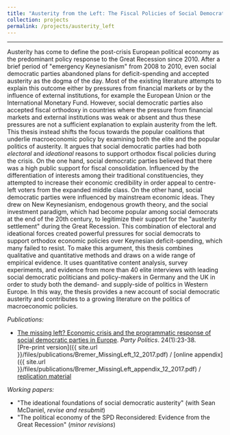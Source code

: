 ```yaml
---
title: "Austerity from the Left: The Fiscal Policies of Social Democratic Parties in Response to the Great Recession (PhD Thesis)"
collection: projects
permalink: /projects/austerity_left
---
```


------

Austerity has come to define the post-crisis European political economy as the predominant policy response to the Great Recession since 2010. After a brief period of "emergency Keynesianism" from 2008 to 2010, even social democratic parties abandoned plans for deficit-spending and accepted austerity as the dogma of the day. Most of the existing literature attempts to explain this outcome either by pressures from financial markets or by the influence of external institutions, for example the European Union or the International Monetary Fund. However, social democratic parties also accepted fiscal orthodoxy in countries where the pressure from financial markets and external institutions was weak or absent and thus these pressures are not a sufficient explanation to explain austerity from the left. This thesis instead shifts the focus towards the popular coalitions that underlie macroeconomic policy by examining both the elite and the popular politics of austerity. It argues that social democratic parties had both *electoral* and *ideational* reasons to support orthodox fiscal policies during the crisis. On the one hand, social democratic parties believed that there was a high public support for fiscal consolidation. Influenced by the differentiation of interests among their traditional constituencies, they attempted to increase their economic credibility in order appeal to centre-left voters from the expanded middle class. On the other hand, social democratic parties were influenced by mainstream economic ideas. They drew on New Keynesianism, endogenous growth theory, and the social investment paradigm, which had become popular among social democrats at the end of the 20th century, to legitimize their support for the "austerity settlement" during the Great Recession. This combination of electoral and ideational forces created powerful pressures for social democrats to support orthodox economic policies over Keynesian deficit-spending, which many failed to resist. To make this argument, this thesis combines qualitative and quantitative methods and draws on a wide range of empirical evidence. It uses quantitative content analysis, survey experiments, and evidence from more than 40 elite interviews with leading social democratic politicians and policy-makers in Germany and the UK in order to study both the demand- and supply-side of politics in Western Europe. In this way, the thesis provides a new account of social democratic austerity and contributes to a growing literature on the politics of macroeconomic policies. 



*Publications:*
* [The missing left? Economic crisis and the programmatic response of social democratic parties in Europe](http://journals.sagepub.com/doi/abs/10.1177/1354068817740745). *Party Politics*. 24(1):23-38. <br/>
[Pre-print version]({{ site.url }}/files/publications/Bremer_MissingLeft_12_2017.pdf) / [online appendix]({{ site.url }}/files/publications/Bremer_MissingLeft_appendix_12_2017.pdf) / [replication material](https://dataverse.harvard.edu/dataset.xhtml?persistentId=doi:10.7910/DVN/LBO6KC)

*Working papers:*
* "The ideational foundations of social democratic austerity" (with Sean McDaniel, *revise and resubmit*)
* "The political economy of the SPD Reconsidered: Evidence from the Great Recession" (*minor revisions*)